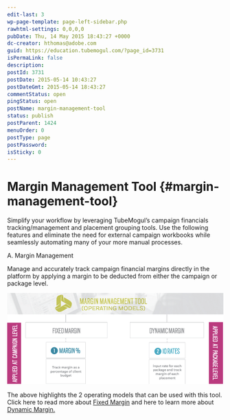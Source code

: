 ```yaml
---
edit-last: 3
wp-page-template: page-left-sidebar.php
rawhtml-settings: 0,0,0,0
pubDate: Thu, 14 May 2015 18:43:27 +0000
dc-creator: hthomas@adobe.com
guid: https://education.tubemogul.com/?page_id=3731
isPermaLink: false
description: 
postId: 3731
postDate: 2015-05-14 10:43:27
postDateGmt: 2015-05-14 18:43:27
commentStatus: open
pingStatus: open
postName: margin-management-tool
status: publish
postParent: 1424
menuOrder: 0
postType: page
postPassword: 
isSticky: 0
---
```


# Margin Management Tool {#margin-management-tool}

Simplify your workflow by leveraging TubeMogul’s campaign financials tracking/management and placement grouping tools. Use the following features and eliminate the need for external campaign workbooks while seamlessly automating many of your more manual processes.

A. Margin Management

Manage and accurately track campaign financial margins directly in the platform by applying a margin to be deducted from either the campaign or package level.

[ ![mm1](assets/mm1.png)](assets/mm1.png)

 
The above highlights the 2 operating models that can be used with this tool. Click here to read more about [Fixed Margin](fixedmargin.md) and here to learn more about [Dynamic Margin.](dynamicmargin.md) 